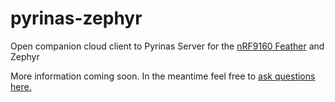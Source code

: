 # pyrinas-zephyr
Open companion cloud client to Pyrinas Server for the [nRF9160 Feather](https://www.jaredwolff.com/store/nrf9160-feather/) and Zephyr

More information coming soon. In the meantime feel free to [ask questions here.](https://community.jaredwolff.com)
